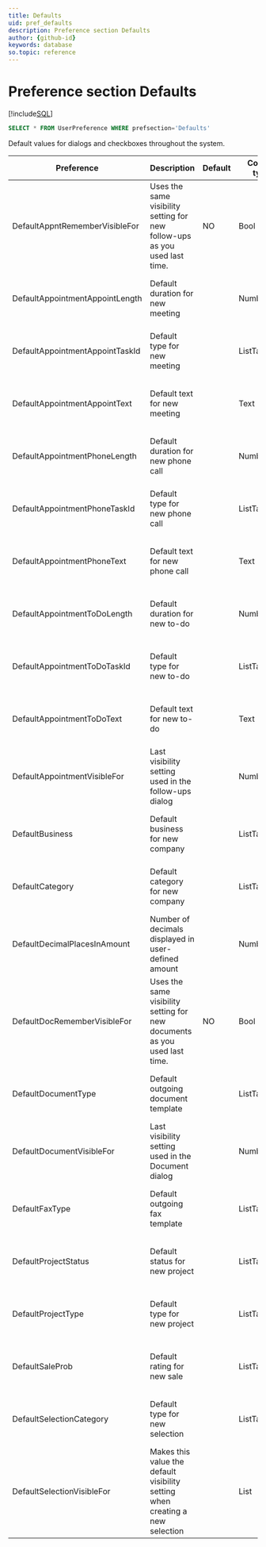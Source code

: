 ```yaml
---
title: Defaults
uid: pref_defaults
description: Preference section Defaults
author: {github-id}
keywords: database
so.topic: reference
---
```


# Preference section Defaults

[!include[SQL](./includes/to-view-pref.md)]

```SQL
SELECT * FROM UserPreference WHERE prefsection='Defaults'
```

Default values for dialogs and checkboxes throughout the system.

| Preference | Description | Default | Control type | Access |
|---|---|---|---|---|
| DefaultAppntRememberVisibleFor | Uses the same visibility setting for new follow-ups as you used last time. |  NO | Bool|  Admin, Crm, Admin users, Wizard |
| DefaultAppointmentAppointLength | Default duration for new meeting | | Number|  Admin, Crm, Admin users, Wizard |
| DefaultAppointmentAppointTaskId | Default type for new meeting | | ListTableRef|  Admin, Crm, Admin users, Wizard |
| DefaultAppointmentAppointText | Default text for new meeting | | Text|  Admin, Crm, Admin users, Wizard |
| DefaultAppointmentPhoneLength | Default duration for new phone call | | Number|  Admin, Crm, Admin users, Wizard |
| DefaultAppointmentPhoneTaskId | Default type for new phone call | | ListTableRef|  Admin, Crm, Admin users, Wizard |
| DefaultAppointmentPhoneText | Default text for new phone call | | Text  | Admin, Crm, Admin users, Wizard |
| DefaultAppointmentToDoLength | Default duration for new to-do | | Number |  Admin, Crm, Admin users, Wizard |
| DefaultAppointmentToDoTaskId | Default type for new to-do | | ListTableRef |  Admin, Crm, Admin users, Wizard |
| DefaultAppointmentToDoText | Default text for new to-do | | Text |  Admin, Crm, Admin users, Wizard |
| DefaultAppointmentVisibleFor | Last visibility setting used in the follow-ups dialog | | Number|  Wizard |
| DefaultBusiness | Default business for new company | | ListTableRef| Admin, Crm, Admin users, Wizard |
| DefaultCategory | Default category for new company | | ListTableRef |  Admin, Crm, Admin users, Wizard |
| DefaultDecimalPlacesInAmount | Number of decimals displayed in user-defined amount | | Number|  Wizard |
| DefaultDocRememberVisibleFor | Uses the same visibility setting for new documents as you used last time. | NO | Bool|  Admin, Crm, Admin users, Wizard |
| DefaultDocumentType | Default outgoing document template | | ListTableRef |  Admin, Crm, Admin users, Wizard |
| DefaultDocumentVisibleFor | Last visibility setting used in the Document dialog | | Number|  Wizard |
| DefaultFaxType | Default outgoing fax template | | ListTableRef |  Admin, Crm, Admin users, Wizard |
| DefaultProjectStatus | Default status for new project | | ListTableRef|  Admin, Crm, Admin users, Wizard |
| DefaultProjectType | Default type for new project | | ListTableRef|  Admin, Crm, Admin users, Wizard |
| DefaultSaleProb | Default rating for new sale | | ListTableRef|  Admin, Crm, Admin users, Wizard |
| DefaultSelectionCategory | Default type for new  selection | | ListTableRef|  Admin, Crm, Admin users, Wizard |
| DefaultSelectionVisibleFor | Makes this value the default visibility setting when creating a new selection | | List| Admin, Crm, Admin users, Wizard |
